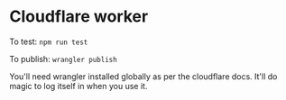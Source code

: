 # Cloudflare worker
To test: `npm run test`

To publish: `wrangler publish`

You'll need wrangler installed globally as per the cloudflare docs. It'll do magic to log itself in when you use it.